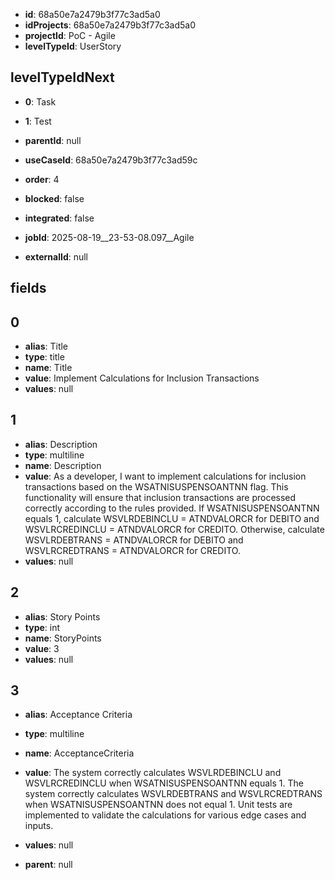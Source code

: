 - **id**: 68a50e7a2479b3f77c3ad5a0
- **idProjects**: 68a50e7a2479b3f77c3ad5a0
- **projectId**: PoC - Agile
- **levelTypeId**: UserStory
## levelTypeIdNext
- **0**: Task
- **1**: Test

- **parentId**: null
- **useCaseId**: 68a50e7a2479b3f77c3ad59c
- **order**: 4
- **blocked**: false
- **integrated**: false
- **jobId**: 2025-08-19__23-53-08.097__Agile
- **externalId**: null
## fields
## 0
- **alias**: Title
- **type**: title
- **name**: Title
- **value**: Implement Calculations for Inclusion Transactions
- **values**: null

## 1
- **alias**: Description
- **type**: multiline
- **name**: Description
- **value**: As a developer, I want to implement calculations for inclusion transactions based on the WSATNISUSPENSOANTNN flag. This functionality will ensure that inclusion transactions are processed correctly according to the rules provided. If WSATNISUSPENSOANTNN equals 1, calculate WSVLRDEBINCLU = ATNDVALORCR for DEBITO and WSVLRCREDINCLU = ATNDVALORCR for CREDITO. Otherwise, calculate WSVLRDEBTRANS = ATNDVALORCR for DEBITO and WSVLRCREDTRANS = ATNDVALORCR for CREDITO.
- **values**: null

## 2
- **alias**: Story Points
- **type**: int
- **name**: StoryPoints
- **value**: 3
- **values**: null

## 3
- **alias**: Acceptance Criteria
- **type**: multiline
- **name**: AcceptanceCriteria
- **value**: The system correctly calculates WSVLRDEBINCLU and WSVLRCREDINCLU when WSATNISUSPENSOANTNN equals 1. The system correctly calculates WSVLRDEBTRANS and WSVLRCREDTRANS when WSATNISUSPENSOANTNN does not equal 1. Unit tests are implemented to validate the calculations for various edge cases and inputs.
- **values**: null


- **parent**: null
